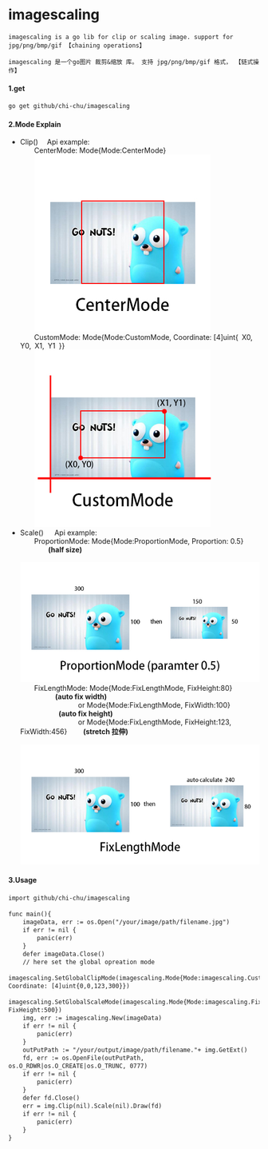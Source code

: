 # imagescaling
	imagescaling is a go lib for clip or scaling image. support for jpg/png/bmp/gif 【chaining operations】
	
	imagescaling 是一个go图片 裁剪&缩放 库。 支持 jpg/png/bmp/gif 格式， 【链式操作】
#### 1.get
```bash
go get github/chi-chu/imagescaling
```
#### 2.Mode Explain
* Clip()  &emsp;Api example:  
&emsp;&emsp;CenterMode:			Mode{Mode:CenterMode}  
&emsp;&emsp;![Image text](https://raw.githubusercontent.com/chi-chu/imagescaling/master/img/CenterMode.jpg)  
&emsp;&emsp;CustomMode:    		Mode{Mode:CustomMode, Coordinate: [4]uint{&ensp;X0,&ensp;Y0,&ensp;X1,&ensp;Y1&ensp;}}  
&emsp;&emsp;![Image text](https://raw.githubusercontent.com/chi-chu/imagescaling/master/img/CustomMode.jpg)  
* Scale() &emsp; Api example:  
	&emsp;&emsp;ProportionMode:		Mode{Mode:ProportionMode, Proportion: 0.5}	&emsp;&emsp;&emsp;&emsp;**(half size)**  
	&emsp;&emsp;![Image text](https://raw.githubusercontent.com/chi-chu/imagescaling/master/img/ProportionMode.jpg)  
	&emsp;&emsp;FixLengthMode:		Mode{Mode:FixLengthMode, FixHeight:80} 	&emsp;&emsp;&emsp;&emsp;&emsp;**(auto fix width)**  
	&emsp;&emsp;&emsp;&emsp;&emsp;&emsp;&emsp;&emsp;                 or Mode{Mode:FixLengthMode, FixWidth:100}		&ensp;&emsp;&emsp;&emsp;&emsp;&emsp;**(auto fix height)**  
	&emsp;&emsp;&emsp;&emsp;&emsp;&emsp;&emsp;&emsp;  				 or Mode{Mode:FixLengthMode, FixHeight:123, FixWidth:456}  &emsp;&emsp;**(stretch 拉伸)**  
&emsp;&emsp;![Image text](https://raw.githubusercontent.com/chi-chu/imagescaling/master/img/FixLengthMode.jpg)  


#### 3.Usage
```golang
import github/chi-chu/imagescaling

func main(){
	imageData, err := os.Open("/your/image/path/filename.jpg")
    if err != nil {
        panic(err)
    }
    defer imageData.Close()
    // here set the global opreation mode
    imagescaling.SetGlobalClipMode(imagescaling.Mode{Mode:imagescaling.CustomMode, Coordinate: [4]uint{0,0,123,300}})
    imagescaling.SetGlobalScaleMode(imagescaling.Mode{Mode:imagescaling.FixLengthMode, FixHeight:500})
    img, err := imagescaling.New(imageData)
    if err != nil {
        panic(err)
    }
    outPutPath := "/your/output/image/path/filename."+ img.GetExt()
    fd, err := os.OpenFile(outPutPath, os.O_RDWR|os.O_CREATE|os.O_TRUNC, 0777)
    if err != nil {
        panic(err)
    }
    defer fd.Close()
    err = img.Clip(nil).Scale(nil).Draw(fd)
    if err != nil {
        panic(err)
    }
}
```
